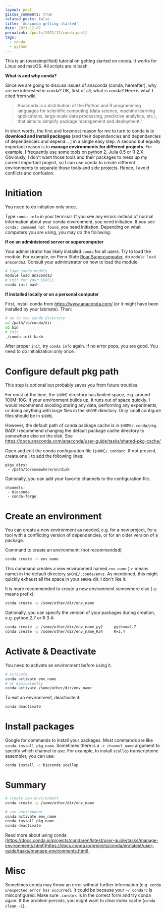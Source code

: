 ```yaml
---
layout: post
giscus_comments: true
related_posts: false
title: 'Anaconda getting started'
date: 2021-12-02
permalink: /posts/2021/12/conda-post/
tags:
  - conda
  - python
---
```


This is an (oversimplified) tutorial on getting started on conda. It works for Linux and macOS. All scripts are in bash.

**What is and why conda?**

Since we are going to discuss issues of anaconda (conda, hereafter), why are we interested in conda? OK, first of all, what is conda? Here is what I cited from [wiki](https://en.wikipedia.org/wiki/Anaconda_(Python_distribution)).

> Anaconda is a distribution of the Python and R programming languages for scientific computing (data science, machine learning applications, large-scale data processing, predictive analytics, etc.), that aims to simplify package management and deployment."

In short words, the first and foremost reason for me to turn to conda is to **download and install packages** (and their dependencies and dependencies of dependencies and depend... ) in a single easy step. A second but equally important reason is to **manage environments for different projects**. For example, I frequently use some tools on python 2, Julia 0.5 or R 2.X. Obviously, I don't want those tools and their packages to mess up my current important project, so I can use conda to create different environments to separate those tools and side projects. Hence, I avoid conflicts and confusion. 

# Initiation

You need to do initiation only once. 

Type `conda info` in your terminal. If you see any errors instead of normal information about your conda environment, you need initiation. If you see `conda: command not found`, you need initiation.
Depending on what computers you are using, you may do the following:

**If on an administered server or supercomputer**

Your administrator has likely installed `conda` for all users. Try to  load the module. For example, on Penn State [Roar Supercomputer](https://www.icds.psu.edu/computing-services/roar-user-guide/), do `module load anaconda3`. Consult your administrator on how to load the module.

```sh
# load conda module
module load anaconda3
# init for your $SHELL
conda init bash
```

**If installed locally or on a personal computer**

First, install conda from https://www.anaconda.com/ (or it might have been installed by your labmate). Then: 

```sh
# go to the conda directory
cd /path/to/conda/dir
cd bin
# init
./conda init bash
```



After proper `init`, try `conda info` again. If no error pops, you are good. You need to do initialization only once.

# Configure default pkg path

This step is optional but probably saves you from future troubles.

For most of the time, the `$HOME` directory has limited space, e.g. around 100M-10G. If your environment builds up, it runs out of space quickly. I would recommend avoiding storing any data, performing any experiments, or doing anything with large files in the `$HOME` directory. Only small configure files should be in `$HOME`.

However, the default path of conda package cache is in `$HOME/.conda/pkg`. BAD! I recommend changing the default package cache directory to somewhere else on the disk. See https://docs.anaconda.com/anaconda/user-guide/tasks/shared-pkg-cache/

Open and edit the conda configuration file (`$HOME/.condarc`. If not present, create one ) to add the following lines:
```
pkgs_dirs:  
 - /path/to/somewhere/on/disk
```


Optionally, you can add your favorite channels to the configuration file.
```
channels:  
 - bioconda   
 - conda-forge  
```


# Create an environment

You can create a new environment as needed, e.g. for a new project, for a tool with a conflicting version of dependencies, or for an older version of a package. 

Command to create an environment: (not recommended)

```sh
conda create -n env_name
```

This command creates a new environment named `env_name` (`-n` means name) in the default directory `$HOME/.conda/envs`. As mentioned, this might quickly exhaust all the space in your `$HOME` dir. I don't like it.

It is more recommended to create a new environment somewhere else (`-p` means prefix):

```sh
conda create -p /some/other/dir/env_name
```



Optionally, you can specify the version of your packages during creation, e.g. python 2.7 or R 3.4:

```sh
conda create -p /some/other/dir/env_name_py2 	 python=2.7
conda create -p /some/other/dir/env_name_R34	 R=3.4
```



# Activate & Deactivate

You need to activate an environment before using it.

```sh
# activate
conda activate env_name
# or equivalently
conda activate /some/other/dir/env_name
```

To exit an environment, deactivate it:

```sh
conda deactivate
```



# Install packages

Google for commands to install your packages. Most commands are like `conda install pkg_name`. Sometimes there is a `-c channel_name` argument to specify which channel to use.
For example, to install `scallop` transcriptome assembler, you can use:

```sh
conda install -c bioconda scallop
```



# Summary

```sh
# create new environment
conda create -p /some/other/dir/env_name

# use environment
conda activate env_name
conda install pkg_name
conda deactivate
```

Read more about using conda [https://docs.conda.io/projects/conda/en/latest/user-guide/tasks/manage-environments.html](https://docs.conda.io/projects/conda/en/latest/user-guide/tasks/manage-environments.html).

# Misc
Sometimes conda may throw an error without further information (e.g. `conda unexpected error has occurred`). It could be because your `~/.condarc` is misconfigured. 
Make sure `.condarc` is in the correct form and try conda again. If the problem persists, you might want to clear index cache (`conda clean -i`).
